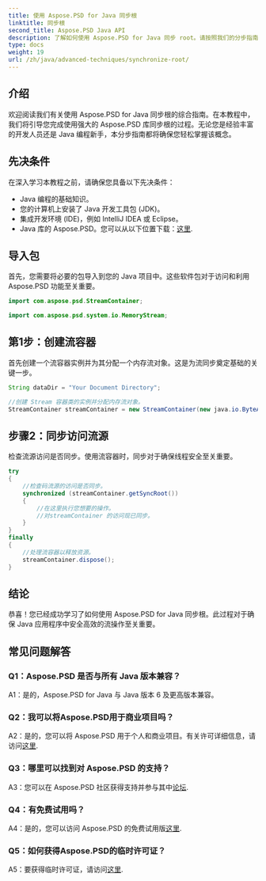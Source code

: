 ```yaml
---
title: 使用 Aspose.PSD for Java 同步根
linktitle: 同步根
second_title: Aspose.PSD Java API
description: 了解如何使用 Aspose.PSD for Java 同步 root。请按照我们的分步指南进行高效的 Java 流操作。
type: docs
weight: 19
url: /zh/java/advanced-techniques/synchronize-root/
---
```

## 介绍

欢迎阅读我们有关使用 Aspose.PSD for Java 同步根的综合指南。在本教程中，我们将引导您完成使用强大的 Aspose.PSD 库同步根的过程。无论您是经验丰富的开发人员还是 Java 编程新手，本分步指南都将确保您轻松掌握该概念。

## 先决条件

在深入学习本教程之前，请确保您具备以下先决条件：

- Java 编程的基础知识。
- 您的计算机上安装了 Java 开发工具包 (JDK)。
- 集成开发环境 (IDE)，例如 IntelliJ IDEA 或 Eclipse。
-  Java 库的 Aspose.PSD。您可以从以下位置下载：[这里](https://releases.aspose.com/psd/java/).

## 导入包

首先，您需要将必要的包导入到您的 Java 项目中。这些软件包对于访问和利用 Aspose.PSD 功能至关重要。

```java
import com.aspose.psd.StreamContainer;

import com.aspose.psd.system.io.MemoryStream;
```

## 第1步：创建流容器

首先创建一个流容器实例并为其分配一个内存流对象。这是为流同步奠定基础的关键一步。

```java
String dataDir = "Your Document Directory";

//创建 Stream 容器类的实例并分配内存流对象。
StreamContainer streamContainer = new StreamContainer(new java.io.ByteArrayInputStream(new byte[0]));
```

## 步骤2：同步访问流源

检查流源访问是否同步。使用流容器时，同步对于确保线程安全至关重要。

```java
try
{
    //检查码流源的访问是否同步。
    synchronized (streamContainer.getSyncRoot())
    {
        //在这里执行您想要的操作。
        //对streamContainer 的访问现已同步。
    }
}
finally
{
    //处理流容器以释放资源。
    streamContainer.dispose();
}
```

## 结论

恭喜！您已经成功学习了如何使用 Aspose.PSD for Java 同步根。此过程对于确保 Java 应用程序中安全高效的流操作至关重要。

## 常见问题解答

### Q1：Aspose.PSD 是否与所有 Java 版本兼容？

A1：是的，Aspose.PSD for Java 与 Java 版本 6 及更高版本兼容。

### Q2：我可以将Aspose.PSD用于商业项目吗？

 A2：是的，您可以将 Aspose.PSD 用于个人和商业项目。有关许可详细信息，请访问[这里](https://purchase.aspose.com/buy).

### Q3：哪里可以找到对 Aspose.PSD 的支持？

 A3：您可以在 Aspose.PSD 社区获得支持并参与其中[论坛](https://forum.aspose.com/c/psd/34).

### Q4：有免费试用吗？

A4：是的，您可以访问 Aspose.PSD 的免费试用版[这里](https://releases.aspose.com/).

### Q5：如何获得Aspose.PSD的临时许可证？

A5：要获得临时许可证，请访问[这里](https://purchase.aspose.com/temporary-license/).